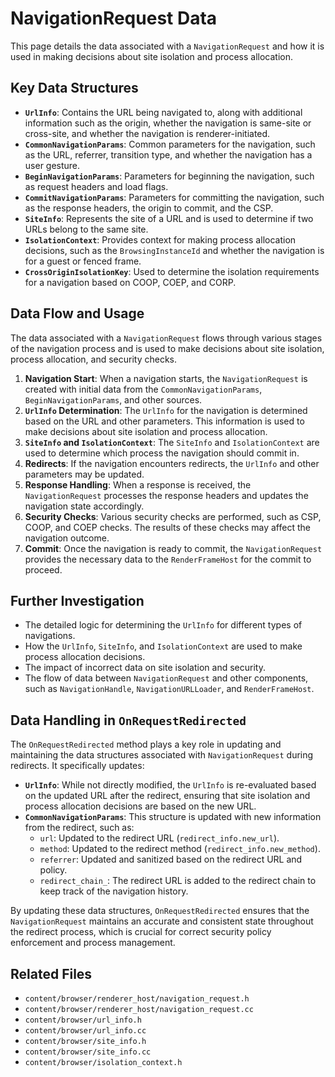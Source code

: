 # NavigationRequest Data

This page details the data associated with a `NavigationRequest` and how it is used in making decisions about site isolation and process allocation.

## Key Data Structures

-   **`UrlInfo`**: Contains the URL being navigated to, along with additional information such as the origin, whether the navigation is same-site or cross-site, and whether the navigation is renderer-initiated.
-   **`CommonNavigationParams`**: Common parameters for the navigation, such as the URL, referrer, transition type, and whether the navigation has a user gesture.
-   **`BeginNavigationParams`**: Parameters for beginning the navigation, such as request headers and load flags.
-   **`CommitNavigationParams`**: Parameters for committing the navigation, such as the response headers, the origin to commit, and the CSP.
-   **`SiteInfo`**: Represents the site of a URL and is used to determine if two URLs belong to the same site.
-   **`IsolationContext`**: Provides context for making process allocation decisions, such as the `BrowsingInstanceId` and whether the navigation is for a guest or fenced frame.
-   **`CrossOriginIsolationKey`**: Used to determine the isolation requirements for a navigation based on COOP, COEP, and CORP.

## Data Flow and Usage

The data associated with a `NavigationRequest` flows through various stages of the navigation process and is used to make decisions about site isolation, process allocation, and security checks.

1. **Navigation Start**: When a navigation starts, the `NavigationRequest` is created with initial data from the `CommonNavigationParams`, `BeginNavigationParams`, and other sources.
2. **`UrlInfo` Determination**: The `UrlInfo` for the navigation is determined based on the URL and other parameters. This information is used to make decisions about site isolation and process allocation.
3. **`SiteInfo` and `IsolationContext`**: The `SiteInfo` and `IsolationContext` are used to determine which process the navigation should commit in.
4. **Redirects**: If the navigation encounters redirects, the `UrlInfo` and other parameters may be updated.
5. **Response Handling**: When a response is received, the `NavigationRequest` processes the response headers and updates the navigation state accordingly.
6. **Security Checks**: Various security checks are performed, such as CSP, COOP, and COEP checks. The results of these checks may affect the navigation outcome.
7. **Commit**: Once the navigation is ready to commit, the `NavigationRequest` provides the necessary data to the `RenderFrameHost` for the commit to proceed.

## Further Investigation

-   The detailed logic for determining the `UrlInfo` for different types of navigations.
-   How the `UrlInfo`, `SiteInfo`, and `IsolationContext` are used to make process allocation decisions.
-   The impact of incorrect data on site isolation and security.
-   The flow of data between `NavigationRequest` and other components, such as `NavigationHandle`, `NavigationURLLoader`, and `RenderFrameHost`.

## Data Handling in `OnRequestRedirected`

The `OnRequestRedirected` method plays a key role in updating and maintaining the data structures associated with `NavigationRequest` during redirects. It specifically updates:

-   **`UrlInfo`**: While not directly modified, the `UrlInfo` is re-evaluated based on the updated URL after the redirect, ensuring that site isolation and process allocation decisions are based on the new URL.
-   **`CommonNavigationParams`**: This structure is updated with new information from the redirect, such as:
    -   `url`: Updated to the redirect URL (`redirect_info.new_url`).
    -   `method`: Updated to the redirect method (`redirect_info.new_method`).
    -   `referrer`: Updated and sanitized based on the redirect URL and policy.
    -   `redirect_chain_`: The redirect URL is added to the redirect chain to keep track of the navigation history.

By updating these data structures, `OnRequestRedirected` ensures that the `NavigationRequest` maintains an accurate and consistent state throughout the redirect process, which is crucial for correct security policy enforcement and process management.

## Related Files

-   `content/browser/renderer_host/navigation_request.h`
-   `content/browser/renderer_host/navigation_request.cc`
-   `content/browser/url_info.h`
-   `content/browser/url_info.cc`
-   `content/browser/site_info.h`
-   `content/browser/site_info.cc`
-   `content/browser/isolation_context.h`
